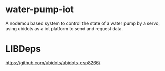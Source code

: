 # water-pump-iot
A nodemcu based system to control the state of a water pump by a servo, using ubidots as a iot platform to send and request data.
# LIBDeps
https://github.com/ubidots/ubidots-esp8266/

